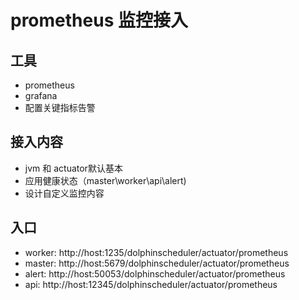 # prometheus 监控接入

## 工具
- prometheus
- grafana
- 配置关键指标告警

## 接入内容
- jvm 和 actuator默认基本
- 应用健康状态（master\worker\api\alert)
- 设计自定义监控内容

## 入口
- worker: http://host:1235/dolphinscheduler/actuator/prometheus
- master: http://host:5679/dolphinscheduler/actuator/prometheus
- alert: http://host:50053/dolphinscheduler/actuator/prometheus
- api: http://host:12345/dolphinscheduler/actuator/prometheus